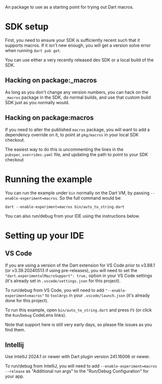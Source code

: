 An package to use as a starting point for trying out Dart macros.

# SDK setup

First, you need to ensure your SDK is sufficiently recent such that it supports
macros. If it isn't new enough, you will get a version solve error when running
`dart pub get`.

You can use either a very recently released dev SDK or a local build of the SDK.

## Hacking on package:_macros

As long as you don't change any version numbers, you can hack on the `_macros`
package in the SDK, do normal builds, and use that custom build SDK just as  you
normally would.

## Hacking on package:macros

If you need to alter the published `macros` package, you will want to add a
dependency override on it, to point at `pkg/macros` in your local SDK checkout.

The easiest way to do this is uncommenting the lines in the
`pubspec_overrides.yaml` file, and updating the path to point to your SDK
checkout

# Running the example

You can run the example under `bin` normally on the Dart VM, by passing
`--enable-experiment=macros`. So the full command would be:

`dart --enable-experiment=macros bin/auto_to_string.dart`

You can also run/debug from your IDE using the instructions below.

# Setting up your IDE

## VS Code

If you are using a version of the Dart extension for VS Code prior to v3.88.1
(or v3.39.20240513 if using pre-releases), you will need to set the
`"dart.experimentalMacroSupport": true,` option in your VS Code settings (it's
already set in `.vscode/settings.json` for this project).

To run/debug from VS Code, you will need to add `"--enable-experiment=macros"`
to `toolArgs` in your `.vscode/launch.json` (it's already done for this
project).

To run this example, open `bin/auto_to_string.dart` and press `F5` (or click the
`Run`/`Debug` CodeLens links).

Note that support here is still very early days, so please file issues as you
find them.

## Intellij

Use IntelliJ 2024.1 or newer with Dart plugin version 241.16006 or newer.

To run/debug from IntelliJ, you will need to add
`--enable-experiment=macros --release` as "Additional run args" to the
"Run/Debug Configuration" for your app.
